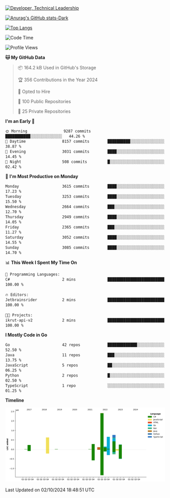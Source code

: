 <div>
  <a href="https://www.linkedin.com/in/arielpineiro/" target="_blank" rel="nofollow noopener noreferrer">
    <img src="https://img.shields.io/badge/-LinkedIn-%230077B5?style=for-the-badge&logo=linkedin&logoColor=white" alt="Developer, Technical Leadership" title="Ariel Piñeiro">
  </a>
</div>

[![Anurag's GitHub stats-Dark](https://github-readme-stats.vercel.app/api?username=arielsrv&show_icons=true&theme=dark#gh-dark-mode-only)](https://github.com/anuraghazra/github-readme-stats#gh-dark-mode-only)

[![Top Langs](https://github-readme-stats.vercel.app/api/top-langs/?username=arielsrv&layout=compact&langs_count=10&theme=dark#gh-dark-mode-only)](https://github.com/anuraghazra/github-readme-stats&theme=dark#gh-dark-mode-only)

<!--START_SECTION:waka-->
![Code Time](http://img.shields.io/badge/Code%20Time-1%2C104%20hrs-blue)

![Profile Views](http://img.shields.io/badge/Profile%20Views-7-blue)

**🐱 My GitHub Data** 

> 📦 164.2 kB Used in GitHub's Storage 
 > 
> 🏆 356 Contributions in the Year 2024
 > 
> 💼 Opted to Hire
 > 
> 📜 100 Public Repositories 
 > 
> 🔑 25 Private Repositories 
 > 
**I'm an Early 🐤** 

```text
🌞 Morning                9287 commits        ███████████░░░░░░░░░░░░░░   44.26 % 
🌆 Daytime                8157 commits        ██████████░░░░░░░░░░░░░░░   38.87 % 
🌃 Evening                3031 commits        ████░░░░░░░░░░░░░░░░░░░░░   14.45 % 
🌙 Night                  508 commits         █░░░░░░░░░░░░░░░░░░░░░░░░   02.42 % 
```
📅 **I'm Most Productive on Monday** 

```text
Monday                   3615 commits        ████░░░░░░░░░░░░░░░░░░░░░   17.23 % 
Tuesday                  3253 commits        ████░░░░░░░░░░░░░░░░░░░░░   15.50 % 
Wednesday                2664 commits        ███░░░░░░░░░░░░░░░░░░░░░░   12.70 % 
Thursday                 2949 commits        ████░░░░░░░░░░░░░░░░░░░░░   14.05 % 
Friday                   2365 commits        ███░░░░░░░░░░░░░░░░░░░░░░   11.27 % 
Saturday                 3052 commits        ████░░░░░░░░░░░░░░░░░░░░░   14.55 % 
Sunday                   3085 commits        ████░░░░░░░░░░░░░░░░░░░░░   14.70 % 
```


📊 **This Week I Spent My Time On** 

```text
💬 Programming Languages: 
C#                       2 mins              █████████████████████████   100.00 % 

🔥 Editors: 
Jetbrainsrider           2 mins              █████████████████████████   100.00 % 

🐱‍💻 Projects: 
ikrut-api-v2             2 mins              █████████████████████████   100.00 % 
```

**I Mostly Code in Go** 

```text
Go                       42 repos            █████████████░░░░░░░░░░░░   52.50 % 
Java                     11 repos            ███░░░░░░░░░░░░░░░░░░░░░░   13.75 % 
JavaScript               5 repos             ██░░░░░░░░░░░░░░░░░░░░░░░   06.25 % 
Python                   2 repos             █░░░░░░░░░░░░░░░░░░░░░░░░   02.50 % 
TypeScript               1 repo              ░░░░░░░░░░░░░░░░░░░░░░░░░   01.25 % 
```



**Timeline**

![Lines of Code chart](https://raw.githubusercontent.com/arielsrv/arielsrv/main/assets/bar_graph.png)


 Last Updated on 02/10/2024 18:48:51 UTC
<!--END_SECTION:waka-->
